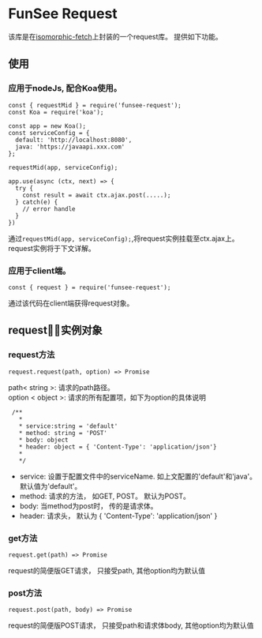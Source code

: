 # FunSee Request
该库是在[isomorphic-fetch](https://github.com/matthew-andrews/isomorphic-fetch)上封装的一个request库。 提供如下功能。

## 使用
### 应用于nodeJs, 配合Koa使用。
```
const { requestMid } = require('funsee-request');
const Koa = require('koa');

const app = new Koa();
const serviceConfig = {
  default: 'http://localhost:8080',
  java: 'https://javaapi.xxx.com'
};

requestMid(app, serviceConfig);

app.use(async (ctx, next) => {
  try {
    const result = await ctx.ajax.post(.....);
  } catch(e) {
    // error handle
  }
})
```
通过`requestMid(app, serviceConfig);`,将request实例挂载至ctx.ajax上。 request实例将于下文详解。

### 应用于client端。
```
const { request } = require('funsee-request');
```
通过该代码在client端获得request对象。


## request实例对象
### request方法
```
request.request(path, option) => Promise
```

path< string >: 请求的path路径。    
option < object >: 请求的所有配置项，如下为option的具体说明
```
 /**
   *
   * service:string = 'default'
   * method: string = 'POST'
   * body: object
   * header: object = { 'Content-Type': 'application/json'}
   * 
   */
```
* service: 设置于配置文件中的serviceName. 如上文配置的'default'和'java'。默认值为'default'。
* method: 请求的方法， 如GET, POST。 默认为POST。
* body: 当method为post时， 传的是请求体。
* header: 请求头， 默认为 { 'Content-Type': 'application/json' }


### get方法
```
request.get(path) => Promise
```
request的简便版GET请求， 只接受path, 其他option均为默认值

### post方法
```
request.post(path, body) => Promise
```
request的简便版POST请求， 只接受path和请求体body, 其他option均为默认值
